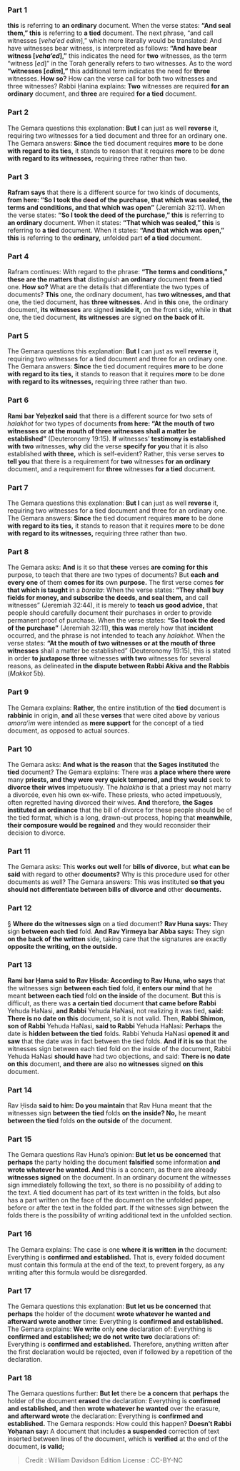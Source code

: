 
### Part 1
<b>this</b> is referring to <b>an ordinary</b> document. When the verse states: <b>“And seal them,” this</b> is referring to <b>a tied</b> document. The next phrase, “and call witnesses [<i>veha’ed edim</i>],” which more literally would be translated: And have witnesses bear witness, is interpreted as follows: <b>“And have bear witness [<i>veha’ed</i>],”</b> this indicates the need for <b>two</b> witnesses, as the term “witness [<i>ed</i>]” in the Torah generally refers to two witnesses. As to the word <b>“witnesses [<i>edim</i>],”</b> this additional term indicates the need for <b>three</b> witnesses. <b>How so?</b> How can the verse call for both two witnesses and three witnesses? Rabbi Ḥanina explains: <b>Two</b> witnesses are required <b>for an ordinary</b> document, and <b>three</b> are required <b>for a tied</b> document.

### Part 2
The Gemara questions this explanation: <b>But I</b> can just as well <b>reverse</b> it, requiring two witnesses for a tied document and three for an ordinary one. The Gemara answers: <b>Since</b> the tied document requires <b>more</b> to be done <b>with regard to its ties,</b> it stands to reason that it requires <b>more</b> to be done <b>with regard to its witnesses,</b> requiring three rather than two.

### Part 3
<b>Rafram says</b> that there is a different source for two kinds of documents, <b>from here: “So I took the deed of the purchase, that which was sealed, the terms and conditions, and that which was open”</b> (Jeremiah 32:11). When the verse states: <b>“So I took the deed of the purchase,” this</b> is referring to <b>an ordinary</b> document. When it states: <b>“That which was sealed,” this</b> is referring to <b>a tied</b> document. When it states: <b>“And that which was open,” this</b> is referring to the <b>ordinary,</b> unfolded part <b>of a tied</b> document.

### Part 4
Rafram continues: With regard to the phrase: <b>“The terms and conditions,” these are the matters that</b> distinguish <b>an ordinary</b> document <b>from a tied</b> one. <b>How so?</b> What are the details that differentiate the two types of documents? <b>This</b> one, the ordinary document, has <b>two witnesses, and that</b> one, the tied document, has <b>three witnesses.</b> And in <b>this</b> one, the ordinary document, <b>its witnesses</b> are signed <b>inside it,</b> on the front side, while in <b>that</b> one, the tied document, <b>its witnesses</b> are signed <b>on the back of it.</b>

### Part 5
The Gemara questions this explanation: <b>But I</b> can just as well <b>reverse</b> it, requiring two witnesses for a tied document and three for an ordinary one. The Gemara answers: <b>Since</b> the tied document requires <b>more</b> to be done <b>with regard to its ties,</b> it stands to reason that it requires <b>more</b> to be done <b>with regard to its witnesses,</b> requiring three rather than two.

### Part 6
<b>Rami bar Yeḥezkel said</b> that there is a different source for two sets of <i>halakhot</i> for two types of documents <b>from here: “At the mouth of two witnesses or at the mouth of three witnesses shall a matter be established”</b> (Deuteronomy 19:15). <b>If</b> witnesses’ <b>testimony is established with two</b> witnesses, <b>why</b> did the verse <b>specify for you</b> that it is also established <b>with three,</b> which is self-evident? Rather, this verse serves <b>to tell you</b> that there is a requirement for <b>two</b> witnesses <b>for an ordinary</b> document, and a requirement for <b>three</b> witnesses <b>for a tied</b> document.

### Part 7
The Gemara questions this explanation: <b>But I</b> can just as well <b>reverse</b> it, requiring two witnesses for a tied document and three for an ordinary one. The Gemara answers: <b>Since</b> the tied document requires <b>more</b> to be done <b>with regard to its ties,</b> it stands to reason that it requires <b>more</b> to be done <b>with regard to its witnesses,</b> requiring three rather than two.

### Part 8
The Gemara asks: <b>And</b> is it so that <b>these</b> verses <b>are coming for this</b> purpose, to teach that there are two types of documents? But <b>each and every one</b> of them <b>comes for its</b> own <b>purpose.</b> The first verse comes <b>for that which is taught</b> in a <i>baraita</i>: When the verse states: <b>“They shall buy fields for money, and subscribe the deeds, and seal them,</b> and call witnesses” (Jeremiah 32:44), it is merely to <b>teach us good advice,</b> that people should carefully document their purchases in order to provide permanent proof of purchase. When the verse states: <b>“So I took the deed of the purchase”</b> (Jeremiah 32:11), <b>this was</b> merely how that <b>incident</b> occurred, and the phrase is not intended to teach any <i>halakhot</i>. When the verse states: <b>“At the mouth of two witnesses or at the mouth of three witnesses</b> shall a matter be established” (Deuteronomy 19:15), this is stated in order <b>to juxtapose three</b> witnesses <b>with two</b> witnesses for several reasons, as delineated <b>in the dispute between Rabbi Akiva and the Rabbis</b> (<i>Makkot</i> 5b).

### Part 9
The Gemara explains: <b>Rather,</b> the entire institution of the <b>tied</b> document is <b>rabbinic</b> in origin, <b>and</b> all these <b>verses</b> that were cited above by various <i>amora’im</i> were intended as <b>mere support</b> for the concept of a tied document, as opposed to actual sources.

### Part 10
The Gemara asks: <b>And what is the reason</b> that <b>the Sages instituted</b> the <b>tied</b> document? The Gemara explains: There was <b>a place where there were</b> many <b>priests, and they were very quick tempered, and they would</b> seek to <b>divorce their wives</b> impetuously. The <i>halakha</i> is that a priest may not marry a divorcée, even his own ex-wife. These priests, who acted impetuously, often regretted having divorced their wives. <b>And</b> therefore, <b>the Sages instituted an ordinance</b> that the bill of divorce for these people should be of the tied format, which is a long, drawn-out process, hoping that <b>meanwhile, their composure would be regained</b> and they would reconsider their decision to divorce.

### Part 11
The Gemara asks: This <b>works out well</b> for <b>bills of divorce,</b> but <b>what can be said</b> with regard to other <b>documents?</b> Why is this procedure used for other documents as well? The Gemara answers: This was instituted <b>so that you should not differentiate between bills of divorce and</b> other <b>documents.</b>

### Part 12
§ <b>Where do the witnesses sign</b> on a tied document? <b>Rav Huna says:</b> They sign <b>between each tied</b> fold. <b>And Rav Yirmeya bar Abba says:</b> They sign <b>on the back of the written</b> side, taking care that the signatures are exactly <b>opposite the writing, on the outside.</b>

### Part 13
<b>Rami bar Ḥama said to Rav Ḥisda: According to Rav Huna, who says</b> that the witnesses sign <b>between each tied</b> fold, it <b>enters our mind</b> that he meant <b>between each tied</b> fold <b>on the inside</b> of the document. <b>But</b> this is difficult, as there was <b>a certain tied</b> document <b>that came before Rabbi</b> Yehuda HaNasi, <b>and Rabbi</b> Yehuda HaNasi, not realizing it was tied, <b>said: There is no date on this</b> document, so it is not valid. Then, <b>Rabbi Shimon, son of Rabbi</b> Yehuda HaNasi, <b>said to Rabbi</b> Yehuda HaNasi: <b>Perhaps</b> the date is <b>hidden between the tied</b> folds. Rabbi Yehuda HaNasi <b>opened it and saw</b> that the date was in fact between the tied folds. <b>And if it is so</b> that the witnesses sign between each tied fold on the inside of the document, Rabbi Yehuda HaNasi <b>should have</b> had two objections, and said: <b>There is no date on this</b> document, <b>and there are</b> also <b>no witnesses</b> signed <b>on this</b> document.

### Part 14
Rav Ḥisda <b>said to him: Do you maintain</b> that Rav Huna meant that the witnesses sign <b>between the tied</b> folds <b>on the inside? No,</b> he meant <b>between the tied</b> folds <b>on the outside</b> of the document.

### Part 15
The Gemara questions Rav Huna’s opinion: <b>But let us be concerned</b> that <b>perhaps</b> the party holding the document <b>falsified</b> some information <b>and wrote whatever he wanted. And</b> this is a concern, as there are already <b>witnesses signed</b> on the document. In an ordinary document the witnesses sign immediately following the text, so there is no possibility of adding to the text. A tied document has part of its text written in the folds, but also has a part written on the face of the document on the unfolded paper, before or after the text in the folded part. If the witnesses sign between the folds there is the possibility of writing additional text in the unfolded section.

### Part 16
The Gemara explains: The case is one <b>where it is written in</b> the document: Everything is <b>confirmed and established.</b> That is, every folded document must contain this formula at the end of the text, to prevent forgery, as any writing after this formula would be disregarded.

### Part 17
The Gemara questions this explanation: <b>But let us be concerned</b> that <b>perhaps</b> the holder of the document <b>wrote whatever he wanted and afterward wrote another</b> time: Everything is <b>confirmed and established.</b> The Gemara explains: <b>We write</b> only <b>one</b> declaration of: Everything is <b>confirmed and established; we do not write two</b> declarations of: Everything is <b>confirmed and established.</b> Therefore, anything written after the first declaration would be rejected, even if followed by a repetition of the declaration.

### Part 18
The Gemara questions further: <b>But let</b> there be <b>a concern</b> that <b>perhaps</b> the holder of the document <b>erased</b> the declaration: Everything is <b>confirmed and established, and</b> then <b>wrote whatever he wanted</b> over the erasure, <b>and afterward wrote</b> the declaration: Everything is <b>confirmed and established.</b> The Gemara responds: How could this happen? <b>Doesn’t Rabbi Yoḥanan say:</b> A document that includes <b>a suspended</b> correction of text inserted between lines of the document, which is <b>verified</b> at the end of the document, <b>is valid;</b>

>Credit : William Davidson Edition
>License : CC-BY-NC